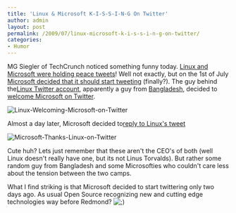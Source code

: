 ```yaml
---
title: 'Linux & Microsoft K-I-S-S-I-N-G On Twitter'
author: admin
layout: post
permalink: /2009/07/linux-microsoft-k-i-s-s-i-n-g-on-twitter/
categories:
- Humor
---
```

MG Siegler of TechCrunch noticed something funny today. [Linux and Microsoft were holding peace tweets](http://www.techcrunch.com/2009/07/03/microsoft-and-linux-hold-peace-tweets/)! Well not exactly, but on the 1st of July [Microsoft decided that it should start tweetin](http://www.techcrunch.com/2009/07/01/microsoft-starts-officially-tweeting/)[g](http://www.techcrunch.com/2009/07/01/microsoft-starts-officially-tweeting/) (finally?). The guy behind the[Linux Twitter account](http://www.twitter.com/linux), apparently a guy from [Bangladesh](http://linux.org.bd/), decided to [welcome Microsoft on Twitter](http://twitter.com/Linux/status/2434030368).

![Linux-Welcoming-Microsoft-on-Twitter](http://192.168.1.33/blog2/wp-content/uploads/2009/07/Linux-Welcoming-Microsoft-on-Twitter.png)

Almost a day later, Microsoft decided to[reply to Linux's tweet](http://twitter.com/Microsoft/status/2456590676)

![Microsoft-Thanks-Linux-on-Twitter](http://192.168.1.33/blog2/wp-content/uploads/2009/07/Microsoft-Thanks-Linux-on-Twitter.png)

Cute huh? Lets just remember that these aren't the CEO's of both (well Linux doesn't really have one, but its not Linus Torvalds). But rather some random guy from Bangladesh and some Microsofties who couldn't  care less about the tension between the two camps.

What I find striking is that Microsoft decided to start twittering only two days ago. As usual Open Source recognizing new and cutting edge technologies way before Redmond? ![;)](http://192.168.1.2/blog2/wp-includes/images/smilies/icon_wink.gif)